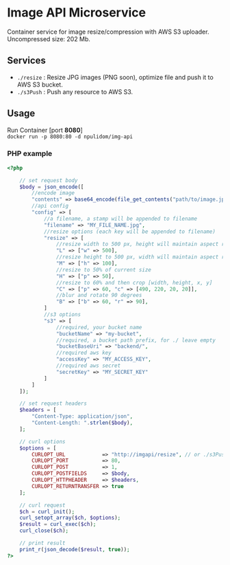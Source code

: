 Image API Microservice
=======================

Container service for image resize/compression with AWS S3 uploader.  
Uncompressed size: 202 Mb.

## Services

- `./resize` : Resize JPG images (PNG soon), optimize file and push it to AWS S3 bucket.
- `./s3Push` : Push any resource to AWS S3.

## Usage

Run Container [port **8080**]  
`docker run -p 8080:80 -d npulidom/img-api`

### PHP example
```php
<?php

	// set request body
	$body = json_encode([
		//encode image
		"contents" => base64_encode(file_get_contents("path/to/image.jpg")),
		//api config
		"config" => [
			//a filename, a stamp will be appended to filename
			"filename" => "MY_FILE_NAME.jpg",
			//resize options (each key will be appended to filename)
			"resize" => [
				//resize width to 500 px, height will maintain aspect ratio
				"L" => ["w" => 500],
				//resize height to 500 px, width will maintain aspect ratio
				"M" => ["h" => 100],
				//resize to 50% of current size
				"H" => ["p" => 50],
				//resize to 60% and then crop [width, height, x, y]
				"C" => ["p" => 60, "c" => [490, 220, 20, 20]],
				//blur and rotate 90 degrees
				"B" => ["b" => 60, "r" => 90],
			]
			//s3 options
			"s3" => [
				//required, your bucket name
				"bucketName" => "my-bucket",
				//required, a bucket path prefix, for ./ leave empty
				"bucketBaseUri" => "backend/",
				//required aws key
				"accessKey" => "MY_ACCESS_KEY",
				//required aws secret
				"secretKey" => "MY_SECRET_KEY"
			]
		]
	]);

	// set request headers
	$headers = [
		"Content-Type: application/json",
		"Content-Length: ".strlen($body),
	];

	// curl options
	$options = [
		CURLOPT_URL            => "http://imgapi/resize", // or ./s3Push
		CURLOPT_PORT           => 80,
		CURLOPT_POST           => 1,
		CURLOPT_POSTFIELDS     => $body,
		CURLOPT_HTTPHEADER     => $headers,
		CURLOPT_RETURNTRANSFER => true
	];

	// curl request
	$ch = curl_init();
	curl_setopt_array($ch, $options);
	$result = curl_exec($ch);
	curl_close($ch);

	// print result
	print_r(json_decode($result, true));
?>
```
